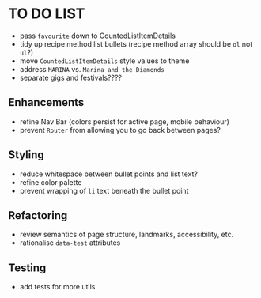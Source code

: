 # TO DO LIST

- pass `favourite` down to CountedListItemDetails
- tidy up recipe method list bullets (recipe method array should be `ol` not `ul`?)
- move `CountedListItemDetails` style values to theme
- address `MARINA` vs. `Marina and the Diamonds`
- separate gigs and festivals????

## Enhancements

- refine Nav Bar (colors persist for active page, mobile behaviour)
- prevent `Router` from allowing you to go back between pages?

## Styling

- reduce whitespace between bullet points and list text?
- refine color palette
- prevent wrapping of `li` text beneath the bullet point

## Refactoring

- review semantics of page structure, landmarks, accessibility, etc.
- rationalise `data-test` attributes

## Testing

- add tests for more utils
